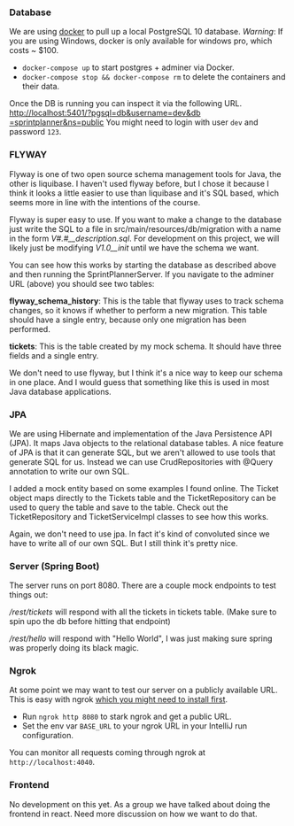### Database
We are using [docker](https://docs.docker.com/install/) to pull up a local PostgreSQL 10 database.
*Warning*: If you are using Windows, docker is only available for windows pro, which costs ~ $100. 

- `docker-compose up` to start postgres + adminer via Docker.
- `docker-compose stop && docker-compose rm` to delete the containers and their data.

Once the DB is running you can inspect it via the following URL. [http://localhost:5401/?pgsql=db&username=dev&db
=sprintplanner&ns=public](http://localhost:5401/?pgsql=db&username=dev&db=sprintplanner&ns=public)
You might need to login with user `dev` and password `123`.

### FLYWAY
Flyway is one of two open source schema management tools for Java, the other is liquibase. I haven't used flyway
before, but I chose it because I think it looks a little easier to use than liquibase and it's SQL based, which seems
 more in line with the intentions of the course.

Flyway is super easy to use. If you want to make a change to the database just write the SQL to a file in 
src/main/resources/db/migration with a name in the form *V#.#__description.sql*. For development on this project, we
will likely just be modifying *V1.0__init* until we have the schema we want.

You can see how this works by starting the database as described above and then running the SprintPlannerServer.
If you navigate to the adminer URL (above) you should see two tables:

**flyway_schema_history**: This is the table that flyway uses to track schema changes, so it knows if whether to perform
a new migration. This table should have a single entry, because only one migration has been performed.

**tickets**: This is the table created by my mock schema. It should have three fields and a single entry.

We don't need to use flyway, but I think it's a nice way to keep our schema in one place. And I would guess that
something like this is used in most Java database applications.

### JPA
We are using Hibernate and implementation of the Java Persistence API (JPA). It maps Java objects to the relational
database tables. A nice feature of JPA is that it can generate SQL, but we aren't allowed to use tools that generate
SQL for us. Instead we can use CrudRepositories with @Query annotation to write our own SQL.

I added a mock entity based on some examples I found online. The Ticket object maps directly to the Tickets table and
the TicketRepository can be used to query the table and save to the table. Check out the TicketRepository and
TicketServiceImpl classes to see how this works.

Again, we don't need to use jpa. In fact it's kind of convoluted since we have to write all of our own SQL. But I
still think it's pretty nice.

### Server (Spring Boot)
The server runs on port 8080. There are a couple mock endpoints to test things out:

*/rest/tickets* will respond with all the tickets in tickets table. (Make sure to spin upo the db before hitting that
 endpoint)
 
*/rest/hello* will respond with "Hello World", I was just making sure spring was properly doing its black magic.

### Ngrok
At some point we may want to test our server on a publicly available URL.
This is easy with ngrok [which you might need to install first](https://ngrok.com/).

- Run `ngrok http 8080` to stark ngrok and get a public URL.
- Set the env var `BASE_URL` to your ngrok URL in your IntelliJ run configuration.

You can monitor all requests coming through ngrok at `http://localhost:4040`.

### Frontend

No development on this yet. As a group we have talked about doing the frontend in react. Need more discussion on how
 we want to do that.
